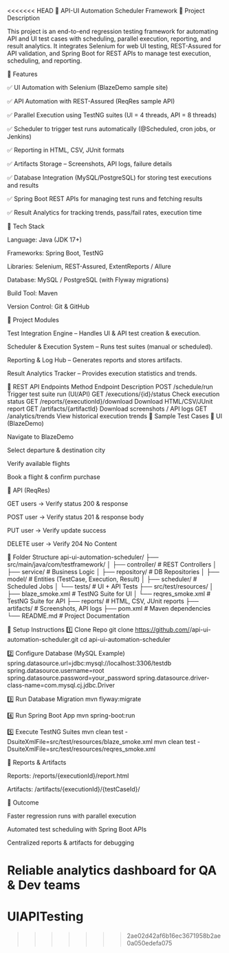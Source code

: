 <<<<<<< HEAD
🚀 API-UI Automation Scheduler Framework
📌 Project Description

This project is an end-to-end regression testing framework for automating API and UI test cases with scheduling, parallel execution, reporting, and result analytics.
It integrates Selenium for web UI testing, REST-Assured for API validation, and Spring Boot for REST APIs to manage test execution, scheduling, and reporting.

🔹 Features

✅ UI Automation with Selenium (BlazeDemo sample site)

✅ API Automation with REST-Assured (ReqRes sample API)

✅ Parallel Execution using TestNG suites (UI = 4 threads, API = 8 threads)

✅ Scheduler to trigger test runs automatically (@Scheduled, cron jobs, or Jenkins)

✅ Reporting in HTML, CSV, JUnit formats

✅ Artifacts Storage – Screenshots, API logs, failure details

✅ Database Integration (MySQL/PostgreSQL) for storing test executions and results

✅ Spring Boot REST APIs for managing test runs and fetching results

✅ Result Analytics for tracking trends, pass/fail rates, execution time

🔹 Tech Stack

Language: Java (JDK 17+)

Frameworks: Spring Boot, TestNG

Libraries: Selenium, REST-Assured, ExtentReports / Allure

Database: MySQL / PostgreSQL (with Flyway migrations)

Build Tool: Maven

Version Control: Git & GitHub

🔹 Project Modules

Test Integration Engine – Handles UI & API test creation & execution.

Scheduler & Execution System – Runs test suites (manual or scheduled).

Reporting & Log Hub – Generates reports and stores artifacts.

Result Analytics Tracker – Provides execution statistics and trends.

🔹 REST API Endpoints
Method	Endpoint	Description
POST	/schedule/run	Trigger test suite run (UI/API)
GET	/executions/{id}/status	Check execution status
GET	/reports/{executionId}/download	Download HTML/CSV/JUnit report
GET	/artifacts/{artifactId}	Download screenshots / API logs
GET	/analytics/trends	View historical execution trends
🔹 Sample Test Cases
🔸 UI (BlazeDemo)

Navigate to BlazeDemo

Select departure & destination city

Verify available flights

Book a flight & confirm purchase

🔸 API (ReqRes)

GET users → Verify status 200 & response

POST user → Verify status 201 & response body

PUT user → Verify update success

DELETE user → Verify 204 No Content

🔹 Folder Structure
api-ui-automation-scheduler/
 ├── src/main/java/com/testframework/
 │   ├── controller/   # REST Controllers
 │   ├── service/      # Business Logic
 │   ├── repository/   # DB Repositories
 │   ├── model/        # Entities (TestCase, Execution, Result)
 │   ├── scheduler/    # Scheduled Jobs
 │   └── tests/        # UI + API Tests
 ├── src/test/resources/
 │   ├── blaze_smoke.xml   # TestNG Suite for UI
 │   └── reqres_smoke.xml  # TestNG Suite for API
 ├── reports/              # HTML, CSV, JUnit reports
 ├── artifacts/            # Screenshots, API logs
 ├── pom.xml               # Maven dependencies
 └── README.md             # Project Documentation

🔹 Setup Instructions
1️⃣ Clone Repo
git clone https://github.com/<your-username>/api-ui-automation-scheduler.git
cd api-ui-automation-scheduler

2️⃣ Configure Database (MySQL Example)
spring.datasource.url=jdbc:mysql://localhost:3306/testdb
spring.datasource.username=root
spring.datasource.password=your_password
spring.datasource.driver-class-name=com.mysql.cj.jdbc.Driver

3️⃣ Run Database Migration
mvn flyway:migrate

4️⃣ Run Spring Boot App
mvn spring-boot:run

5️⃣ Execute TestNG Suites
mvn clean test -DsuiteXmlFile=src/test/resources/blaze_smoke.xml
mvn clean test -DsuiteXmlFile=src/test/resources/reqres_smoke.xml

🔹 Reports & Artifacts

Reports: /reports/{executionId}/report.html

Artifacts: /artifacts/{executionId}/{testCaseId}/


🔹 Outcome

Faster regression runs with parallel execution

Automated test scheduling with Spring Boot APIs

Centralized reports & artifacts for debugging

Reliable analytics dashboard for QA & Dev teams
=======
# UIAPITesting
>>>>>>> 2ae02d42af6b16ec3671958b2ae0a050edefa075
